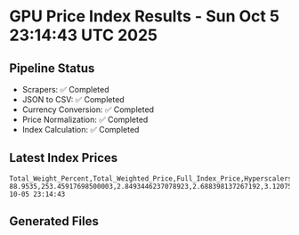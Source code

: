 # GPU Price Index Results - Sun Oct  5 23:14:43 UTC 2025

## Pipeline Status
- Scrapers: ✅ Completed
- JSON to CSV: ✅ Completed
- Currency Conversion: ✅ Completed
- Price Normalization: ✅ Completed
- Index Calculation: ✅ Completed

## Latest Index Prices
```
Total_Weight_Percent,Total_Weighted_Price,Full_Index_Price,Hyperscalers_Only_Price,Non_Hyperscalers_Only_Price,Hyperscaler_Weight,Non_Hyperscaler_Weight,Calculation_Date
88.9535,253.45917698500003,2.8493446237078923,2.688398137267192,3.1207521101665483,55.84,33.1135,2025-10-05 23:14:43
```

## Generated Files
```
```
